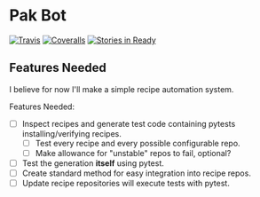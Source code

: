 # Pak Bot

[![Travis](https://travis-ci.org/pakit/pak_bot.svg?branch=master)](https://travis-ci.org/pakit/pak_bot)
[![Coveralls](https://coveralls.io/repos/pakit/pak_bot/badge.svg?branch=master&service=github)](https://coveralls.io/github/pakit/pak_bot?branch=master)
[![Stories in Ready](https://badge.waffle.io/pakit/pak_bot.svg?label=ready&title=Ready)](http://waffle.io/pakit/pak_bot)

## Features Needed

I believe for now I'll make a simple recipe automation system.

Features Needed:

- [ ] Inspect recipes and generate test code containing pytests installing/verifying recipes.
  - [ ] Test every recipe and every possible configurable repo.
  - [ ] Make allowance for "unstable" repos to fail, optional?
- [ ] Test the generation **itself** using pytest.
- [ ] Create standard method for easy integration into recipe repos.
- [ ] Update recipe repositories will execute tests with pytest.
